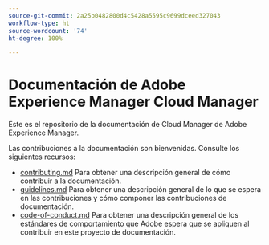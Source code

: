 ```yaml
---
source-git-commit: 2a25b0482800d4c5428a5595c9699dceed327043
workflow-type: ht
source-wordcount: '74'
ht-degree: 100%

---
```

# Documentación de Adobe Experience Manager Cloud Manager

Este es el repositorio de la documentación de Cloud Manager de Adobe Experience Manager.

Las contribuciones a la documentación son bienvenidas. Consulte los siguientes recursos:

* [contributing.md](contributing.md) Para obtener una descripción general de cómo contribuir a la documentación.
* [guidelines.md](guidelines.md) Para obtener una descripción general de lo que se espera en las contribuciones y cómo componer las contribuciones de documentación.
* [code-of-conduct.md](code-of-conduct.md) Para obtener una descripción general de los estándares de comportamiento que Adobe espera que se apliquen al contribuir en este proyecto de documentación.

